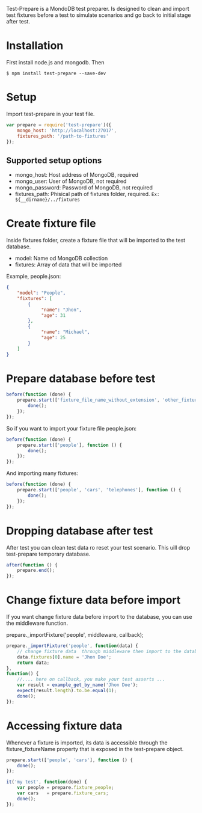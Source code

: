 Test-Prepare is a MondoDB test preparer. Is designed to clean and import test fixtures before a test to simulate scenarios and go back to initial stage after test.


# Installation

First install node.js and mongodb. Then

```shell
$ npm install test-prepare --save-dev
```

# Setup

Import test-prepare in your test file.

```javascript
var prepare = require('test-prepare')({
    mongo_host: 'http://localhost:27017',
    fixtures_path: '/path-to-fixtures'
});
```

## Supported setup options

- mongo_host: Host address of MongoDB, required
- mongo_user: User of MongoDB, not required
- mongo_password: Password of MongoDB, not required
- fixtures_path: Phisical path of fixtures folder, required. `Ex: ${__dirname}/../fixtures`


# Create fixture file 

Inside fixtures folder, create a fixture file that will be imported to the test database.

- model: Name od MongoDB collection
- fixtures: Array of data that will be imported

Example, people.json:

```json
{
    "model": "People",
    "fixtures": [
        {
             "name": "Jhon",
             "age": 31
        },
        {
             "name": "Michael",
             "age": 25
        }
    ]
}
```
# Prepare database before test

```javascript
before(function (done) {
    prepare.start(['fixture_file_name_without_extension', 'other_fixture_file_name_without_extension', '...'], function () {
        done();
    });
});
```

So if you want to import your fixture file people.json:

```javascript
before(function (done) {
    prepare.start(['people'], function () {
        done();
    });
});
```

And importing many fixtures:

```javascript
before(function (done) {
    prepare.start(['people', 'cars', 'telephones'], function () {
        done();
    });
});
```

# Dropping database after test

After test you can clean test data ro reset your test scenario. This uill drop test-prepare temporary database.

```javascript
after(function () {
    prepare.end();
});
```

# Change fixture data before import

If you want change fixture data before import to the database, you can use the middleware function.

prepare._importFixture('people', middleware, callback);

```javascript
prepare._importFixture('people', function(data) {
    // change fixture data  through middleware then import to the database.
    data.fixtures[0].name = 'Jhon Doe';
    return data;
},
function() {
    //.... here on callback, you make your test asserts ...
    var result = example_get_by_name('Jhon Doe');
    expect(result.length).to.be.equal(1);
    done();
});
```

# Accessing fixture data 

Whenever a fixture is imported, its data is accessible through the fixture_fixtureName property that is exposed in the test-prepare object.

```javascript
prepare.start(['people', 'cars'], function () {
    done();
});

it('my test', function(done) {
    var people = prepare.fixture_people;
    var cars   = prepare.fixture_cars;
    done();
});
```

